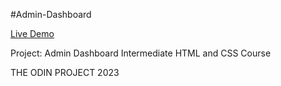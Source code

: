 #Admin-Dashboard

[Live Demo](https://hexanraa.github.io/Admin-Dashboard/)

Project: Admin Dashboard
Intermediate HTML and CSS Course

THE ODIN PROJECT 2023
